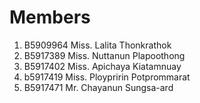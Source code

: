Members
=======

  1. B5909964 Miss. Lalita Thonkrathok
  2. B5917389 Miss. Nuttanun Plapoothong
  3. B5917402 Miss. Apichaya Kiatamnuay
  4. b5917419 Miss. Ploypririn Potprommarat
  5. B5917471 Mr. Chayanun Sungsa-ard